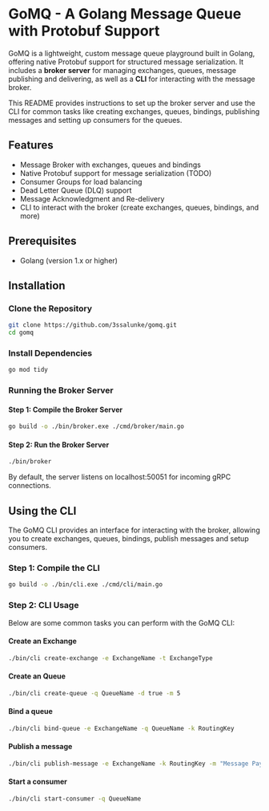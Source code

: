 # GoMQ - A Golang Message Queue with Protobuf Support

GoMQ is a lightweight, custom message queue playground built in Golang, offering native Protobuf support for structured message serialization. It includes a **broker server** for managing exchanges, queues, message publishing and delivering, as well as a **CLI** for interacting with the message broker.

This README provides instructions to set up the broker server and use the CLI for common tasks like creating exchanges, queues, bindings, publishing messages and setting up consumers for the queues.

## Features

- Message Broker with exchanges, queues and bindings
- Native Protobuf support for message serialization (TODO)
- Consumer Groups for load balancing
- Dead Letter Queue (DLQ) support
- Message Acknowledgment and Re-delivery
- CLI to interact with the broker (create exchanges, queues, bindings, and more)

## Prerequisites

- Golang (version 1.x or higher)

## Installation

### Clone the Repository

```bash
git clone https://github.com/3ssalunke/gomq.git
cd gomq
```

### Install Dependencies

```bash
go mod tidy
```

### Running the Broker Server

#### Step 1: Compile the Broker Server

```bash
go build -o ./bin/broker.exe ./cmd/broker/main.go
```

#### Step 2: Run the Broker Server

```bash
./bin/broker
```

By default, the server listens on localhost:50051 for incoming gRPC connections.

## Using the CLI

The GoMQ CLI provides an interface for interacting with the broker, allowing you to create exchanges, queues, bindings, publish messages and setup consumers.

### Step 1: Compile the CLI

```bash
go build -o ./bin/cli.exe ./cmd/cli/main.go
```

### Step 2: CLI Usage

Below are some common tasks you can perform with the GoMQ CLI:

#### Create an Exchange

```bash
./bin/cli create-exchange -e ExchangeName -t ExchangeType
```

#### Create an Queue

```bash
./bin/cli create-queue -q QueueName -d true -m 5
```

#### Bind a queue

```bash
./bin/cli bind-queue -e ExchangeName -q QueueName -k RoutingKey
```

#### Publish a message

```bash
./bin/cli publish-message -e ExchangeName -k RoutingKey -m "Message Payload (JSON)"
```

#### Start a consumer

```bash
./bin/cli start-consumer -q QueueName
```
